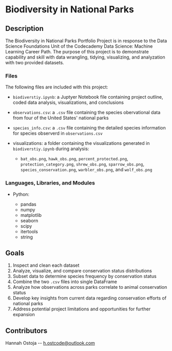 # Biodiversity in National Parks

## Description

The Biodiversity in National Parks Portfolio Project is in response to the Data Science Foundations Unit of the Codecademy Data Science: Machine Learning Career Path. 
The purpose of this project is to demonstrate capability and skill with data wrangling, tidying, visualizing, and analyzation with two provided datasets.

### Files

The following files are included with this project:

* `biodiverstiy.ipynb`: a Juptyer Notebook file containing project outline, coded data analysis, visualizations, and conclusions
* `observations.csv`: a `.csv` file containing the species obervational data from four of the United States' national parks
* `species_info.csv`: a `.csv` file containing the detailed species information for species observerd in `observations.csv`
* visualizations: a folder containing the visualizations generated in `biodiverstiy.ipynb` during analysis:
   
   * `bat_obs.png`, `hawk_obs.png`, `percent_protected.png`, `protection_category.png`, `shrew_obs.png`, `sparrow_obs.png`, `species_conservation.png`, `warbler_obs.png`, and `wolf_obs.png`

### Languages, Libraries, and Modules

* Python:

   * pandas
   * numpy
   * matplotlib
   * seaborn
   * scipy
   * itertools
   * string
   
## Goals

1. Inspect and clean each dataset
2. Analyze, visualize, and compare conservation status distributions
3. Subset data to determine species frequency by conservation status
4. Combine the two `.csv` files into single DataFrame
5. Analyze how observations across parks correlate to animal conservation status
6. Develop key insights from current data regarding conservation efforts of national parks
7. Address potential project limitations and opportunities for further expansion

## Contributors

Hannah Ostoja -- h.ostcode@outlook.com
